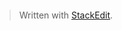 ```sql

```


> Written with [StackEdit](https://stackedit.io/).
<!--stackedit_data:
eyJoaXN0b3J5IjpbNDYyMjQxMjM0XX0=
-->